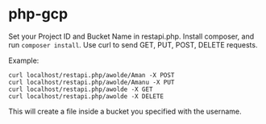 php-gcp
==========

Set your Project ID and Bucket Name in restapi.php. Install composer, and run `composer install`.
Use curl to send GET, PUT, POST, DELETE requests.

Example:
```
curl localhost/restapi.php/awolde/Aman -X POST
curl localhost/restapi.php/awolde/Amanu -X PUT
curl localhost/restapi.php/awolde -X GET
curl localhost/restapi.php/awolde -X DELETE
```

This will create a file inside a bucket you specified with the username.
